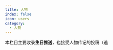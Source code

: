 ```yaml
---
title: 人物
index: false
icon: users
category:
  - 人物
---
```

本栏目主要收录**生日推送**，也接受人物传记的投稿（逃
<Catalog />